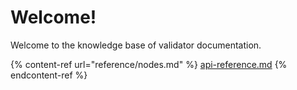 # Welcome!

Welcome to the knowledge base of validator documentation.

{% content-ref url="reference/nodes.md" %}
[api-reference.md](reference/nodes.md)
{% endcontent-ref %}
